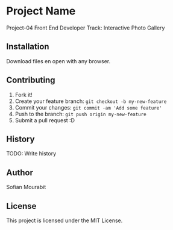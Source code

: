 # Project Name

Project-04 Front End Developer Track: Interactive Photo Gallery

## Installation

Download files en open with any browser.

## Contributing

1. Fork it!
2. Create your feature branch: `git checkout -b my-new-feature`
3. Commit your changes: `git commit -am 'Add some feature'`
4. Push to the branch: `git push origin my-new-feature`
5. Submit a pull request :D

## History

TODO: Write history

## Author

Sofian Mourabit

## License

This project is licensed under the MIT License.

